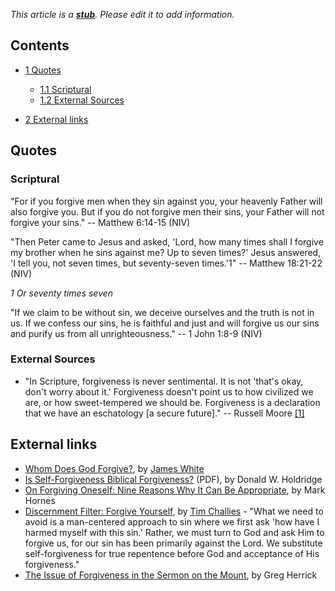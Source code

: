 *This article is a **[stub](http://www.theopedia.com/Category:Theopedia_stubs "Category:Theopedia stubs")**. Please edit it to add information.*
## Contents

-   [1 Quotes](#Quotes)
    -   [1.1 Scriptural](#Scriptural)
    -   [1.2 External Sources](#External_Sources)

-   [2 External links](#External_links)

## Quotes

### Scriptural

"For if you forgive men when they sin against you, your heavenly
Father will also forgive you. But if you do not forgive men their
sins, your Father will not forgive your sins." -- Matthew 6:14-15
(NIV)

"Then Peter came to Jesus and asked, 'Lord, how many times shall I
forgive my brother when he sins against me? Up to seven times?'
Jesus answered, 'I tell you, not seven times, but seventy-seven
times.'1" -- Matthew 18:21-22 (NIV)

*1 Or seventy times seven*

"If we claim to be without sin, we deceive ourselves and the truth
is not in us. If we confess our sins, he is faithful and just and
will forgive us our sins and purify us from all unrighteousness."
-- 1 John 1:8-9 (NIV)

### External Sources

-   "In Scripture, forgiveness is never sentimental. It is not
    'that's okay, don't worry about it.' Forgiveness doesn't point us
    to how civilized we are, or how sweet-tempered we should be.
    Forgiveness is a declaration that we have an eschatology [a secure
    future]." -- Russell Moore
    [[1]](http://www.henryinstitute.org/commentary_read.php?cid=180)

## External links

-   [Whom Does God Forgive?](http://www.modernreformation.org/default.php?page=articledisplay&var1=ArtRead&var2=214&var3=authorbio&var4=AutRes&var5=125),
    by [James White](James_White "James White")
-   [Is Self-Forgiveness Biblical Forgiveness?](http://www.bbc.edu/journal/volume5_1/Self_Forgiveness-Holdridge.pdf)
    (PDF), by Donald W. Holdridge
-   [On Forgiving Oneself: Nine Reasons Why It Can Be Appropriate](http://www.hornes.org/theologia/mark-horne/on-forgiving-oneself-nine-reasons-why-it-can-be-appropriate),
    by Mark Hornes
-   [Discernment Filter: Forgive Yourself](http://www.challies.com/archives/001878.php),
    by [Tim Challies](Tim_Challies "Tim Challies") - "What we need to
    avoid is a man-centered approach to sin where we first ask 'how
    have I harmed myself with this sin.' Rather, we must turn to God
    and ask Him to forgive us, for our sin has been primarily against
    the Lord. We substitute self-forgiveness for true repentence before
    God and acceptance of His forgiveness."
-   [The Issue of Forgiveness in the Sermon on the Mount](http://www.bible.org/page.asp?page_id=851),
    by Greg Herrick



